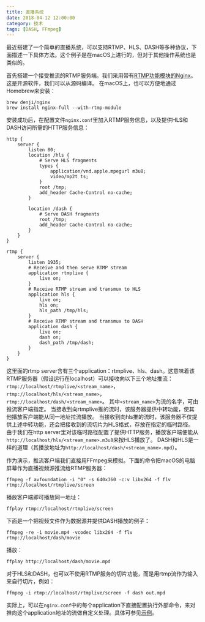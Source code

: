 ```yaml
---
title: 直播系统
date: 2018-04-12 12:00:00
category: 技术
tags: [DASH, FFmpeg]
---
```


最近搭建了一个简单的直播系统，可以支持RTMP、HLS、DASH等多种协议，下面描述一下具体方法。这个例子是在macOS上进行的，但对于其他操作系统也是类似的。

<!--more-->

首先搭建一个接受推流的RTMP服务端。我们采用带有[RTMP功能模块的Nginx](https://github.com/arut/nginx-rtmp-module)。这是开源软件，我们可以从源码编译。
在macOS上，也可以方便地通过Homebrew来安装：

	brew denji/nginx
	brew install nginx-full --with-rtmp-module

安装成功后，在配置文件`nginx.conf`里加入RTMP服务信息，以及提供HLS和DASH访问所需的HTTP服务信息：

	http {
		server {
			listen 80;
			location /hls {
				# Serve HLS fragments
				types {
					application/vnd.apple.mpegurl m3u8;
					video/mp2t ts;
				}
				root /tmp;
				add_header Cache-Control no-cache;
			}

			location /dash {
				# Serve DASH fragments
				root /tmp;
				add_header Cache-Control no-cache;
			}
		}
	}
	
	rtmp {
		server {
			listen 1935;
			# Receive and then serve RTMP stream
			application rtmplive {
				live on;
			}
			# Receive RTMP stream and transmux to HLS
			application hls {
				live on;
				hls on;
				hls_path /tmp/hls;
			}
			# Receive RTMP stream and transmux to DASH
			application dash {
				live on;
				dash on;
				dash_path /tmp/dash;
			}
		}
	}
	
这里面的rtmp server含有三个application：rtmplive、hls、dash。这意味着该RTMP服务器（假设运行在localhost）可以接收向以下三个地址推流：
`rtmp://localhost/rtmplive/<stream_name>`，`rtmp://localhost/hls/<stream_name>`，`rtmp://localhost/dash/<stream_name>`。
其中`<stream_name>`为流的名字，可由推流客户端指定。
当接收到向rtmplive推的流时，该服务器提供中转功能，使其他播放客户端能从同一地址拉流播放。
当接收到向hls推的流时，该服务器不仅提供上述中转功能，还会把接收到的流切片为HLS格式，存放在指定的临时路径。
由于我们在http server里对该临时路径配置了提供HTTP服务，播放客户端便能从`http://localhost/hls/<stream_name>.m3u8`来按HLS播放了。
DASH和HLS是一样的道理（其播放地址为`http://localhost/dash/<stream_name>.mpd`）。

作为演示，推流客户端我们直接用FFmpeg来模拟。下面的命令把macOS的电脑屏幕作为直播视频源推流给RTMP服务器：

	ffmpeg -f avfoundation -i "0" -s 640x360 -c:v libx264 -f flv rtmp://localhost/rtmplive/screen
	
播放客户端即可播放同一地址：

	ffplay rtmp://localhost/rtmplive/screen

下面是一个把视频文件作为数据源并提供DASH播放的例子：
	
	ffmpeg -re -i movie.mp4 -vcodec libx264 -f flv rtmp://localhost/dash/movie
	
播放：

	ffplay http://localhost/dash/movie.mpd
	
对于HLS和DASH，也可以不使用RTMP服务的切片功能，而是用rtmp流作为输入来自行切片，例如：

	ffmpeg -i rtmp://localhost/rtmplive/screen -f dash out.mpd
	
实际上，可以在`nginx.conf`中的每个application下直接配置执行外部命令，来对推向这个application地址的流做自定义处理。具体可参见[示例](https://github.com/arut/nginx-rtmp-module/blob/master/README.md#example-nginxconf)。